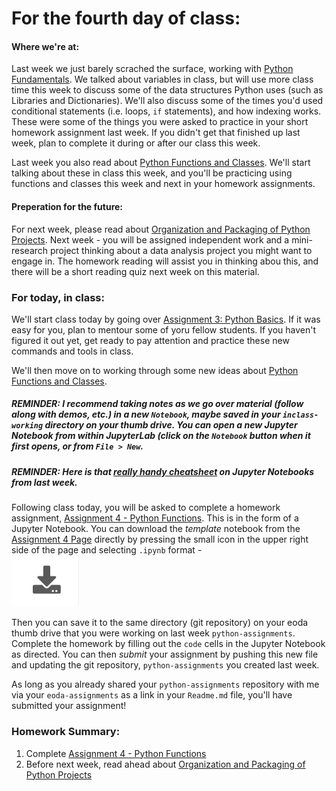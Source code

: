
# **For the fourth day of class:**

#### Where we're at:

Last week we just barely scrached the surface, working with [Python Fundamentals](../Notebooks/python_fundamentals).  We talked about variables in class, but will use more class time this week to discuss some of the data structures Python uses (such as Libraries and Dictionaries).  We'll also discuss some of the times you'd used conditional statements (i.e. loops, `if` statements), and how indexing works.  These were some of the things you were asked to practice in your short homework assignment last week.  If you didn't get that finished up last week, plan to complete it during or after our class this week. 

Last week you also read about [Python Functions and Classes](../Notebooks/functions_classes).  We'll start talking about these in class this week, and you'll be practicing using functions and classes this week and next in your homework assignments. 

#### Preperation for the future:

For next week, please read about [Organization and Packaging of Python Projects](../Notebooks/organization_and_packaging).  Next week - you will be assigned independent work and a mini-research project thinking about a data analysis project you might want to engage in.  The homework reading will assist you in thinking abou this, and there will be a short reading quiz next week on this material. 

### For today, in class: 

We'll start class today by going over [Assignment 3: Python Basics](../Assignments/python_basics).  If it was easy for you, plan to mentour some of yoru fellow students. If  you haven't figured it out yet, get ready to pay attention and practice these new commands and tools in class. 


We'll then move on to working through some new ideas about [Python Functions and Classes](../Notebooks/functions_classes). 

##### **REMINDER:**  I recommend taking notes as we go over material (follow along with demos, etc.) in a new `Notebook`, maybe saved in your `inclass-working` directory on your thumb drive. You can open a new Jupyter Notebook from within JupyterLab (click on the `Notebook` button when it first opens, or from `File > New`.

##### **REMINDER:** Here is that [really handy cheatsheet](https://www.edureka.co/blog/wp-content/uploads/2018/10/Jupyter_Notebook_CheatSheet_Edureka.pdf) on Jupyter Notebooks from last week.  

Following class today, you will be asked to complete a homework assignment, [Assignment 4 - Python Functions](../Assignments/python_functions).  This is in the form of a Jupyter Notebook.  You can download the *template* notebook from the [Assignment 4 Page](../Assignments/python_functions) directly by pressing the small icon in the upper right side of the page and selecting `.ipynb` format -  
![icon](../images/icon.png)

Then you can save it to the same directory (git repository) on your eoda thumb drive that you were working on last week `python-assignments`. Complete the homework by filling out the `code` cells in the Jupyter Notebook as directed.  You can then *submit* your assignment by pushing this new file and updating the git repository, `python-assignments` you created last week.  

As long as you already shared your `python-assignments` repository with me via your `eoda-assignments` as a link in your `Readme.md` file, you'll have submitted your assignment!

### Homework Summary:


1. Complete [Assignment 4 - Python Functions](../Assignments/python_functions)
2. Before next week, read ahead about [Organization and Packaging of Python Projects](../Notebooks/organization_and_packaging)
